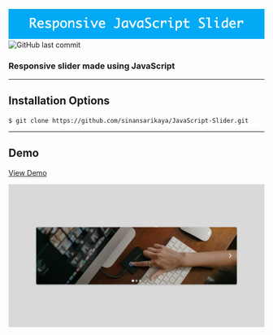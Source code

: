![Project Title](./img/title.png)
<br />
![GitHub last commit](https://img.shields.io/github/last-commit/sinansarikaya/JavaScript-Slider?style=flat-square)

### Responsive slider made using JavaScript

<hr />

## Installation Options

```
$ git clone https://github.com/sinansarikaya/JavaScript-Slider.git
```

<hr />

## Demo

<a href="https://sinansarikaya.github.io/JavaScript-Slider/">View Demo</a>

![Demo Picture](./img/demo.jpeg)
